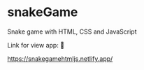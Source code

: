 # snakeGame

Snake game with HTML, CSS and JavaScript

Link for view app: 🔗

https://snakegamehtmljs.netlify.app/
